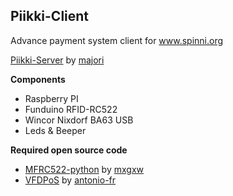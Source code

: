## Piikki-Client
Advance payment system client for www.spinni.org

[Piikki-Server](https://github.com/majori/piikki) by [majori](https://github.com/majori)

**Components**
- Raspberry PI
- Funduino RFID-RC522
- Wincor Nixdorf BA63 USB
- Leds & Beeper

**Required open source code**
- [MFRC522-python](https://github.com/mxgxw/MFRC522-python) by [mxgxw](https://github.com/mxgxw)
- [VFDPoS](https://github.com/antonio-fr/VFDPoS) by [antonio-fr](https://github.com/antonio-fr)
